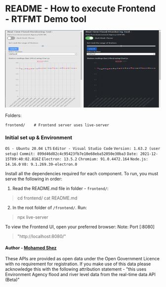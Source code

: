 
# README - How to execute Frontend - RTFMT Demo tool
<img src="https://github.com/shez1461/rtfmt/blob/main/frontend/images/white_rt.png" width="250" height="250">
<img src="https://github.com/shez1461/rtfmt/blob/main/frontend/images/dark_rt.png" width="250" height="250">

Folders:
```
frontend/    # Frontend server uses live-server
```


### Initial set up & Environment
`OS - Ubuntu 20.04 LTS`
`Editor - Visual Studio Code`
`Version: 1.63.2 (user setup)`
`Commit: 899d46d82c4c95423fb7e10e68eba52050e30ba3`
`Date: 2021-12-15T09:40:02.816Z`
`Electron: 13.5.2`
`Chromium: 91.0.4472.164`
`Node.js: 14.16.0`
`V8: 9.1.269.39-electron.0`

Install all the dependencies required for each component.
To run, you must serve the following in order:

1. Read the README.md file in folder - `frontend/`:
> cd frontend/
> cat README.md

2. In the root folder of `/frontend/`.
Run:
> npx live-server

To view the Frontend UI, open your preferred browser:
Note: Port [:8080]
> "http://localhost:8080/"


#### Author - [Mohamed Shez](https://github.com/shez1461)
These APIs are provided as open data under the Open Government Licence with no requirement for registration. If you make use of this data please acknowledge this with the following attribution statement - "this uses Environment Agency flood and river level data from the real-time data API (Beta)"
